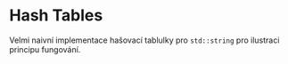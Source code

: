 # Hash Tables
Velmi naivní implementace hašovací tablulky pro `std::string` pro ilustraci principu fungování.
